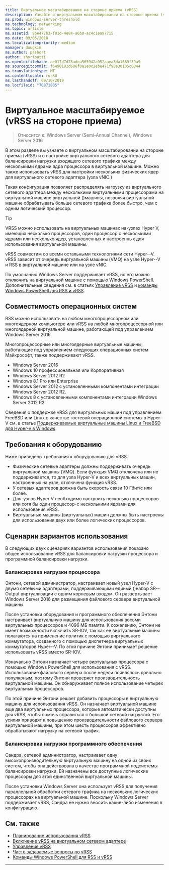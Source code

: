 ```yaml
---
title: Виртуальное масштабирование на стороне приема (vRSS)
description: Узнайте о виртуальном масштабировании на стороне приема (vRSS) в Windows Server и о настройке виртуального сетевого адаптера для балансировки нагрузки входящего сетевого трафика между несколькими ядрами ядра процессора в виртуальной машине. Кроме того, можно настроить несколько физических ядер для виртуального сетевого адаптера узла (vNIC).
ms.prod: windows-server-threshold
ms.technology: networking
ms.topic: article
ms.assetid: 9be477b3-f81d-4e84-a6b0-ac4c1ea97715
ms.date: 09/05/2018
ms.localizationpriority: medium
manager: dougkim
ms.author: pashort
author: shortpatti
ms.openlocfilehash: ae017d7d78adea565942a952aaea3da1669f39a9
ms.sourcegitcommit: f6490192d686f0a1e0c2ebe471f98e30105c0844
ms.translationtype: MT
ms.contentlocale: ru-RU
ms.lasthandoff: 09/10/2019
ms.locfileid: "70871805"
---
```

# <a name="virtual-receive-side-scaling-vrss"></a>Виртуальное масштабируемое \(vRSS на стороне приема\)

>Относится к: Windows Server (Semi-Annual Channel), Windows Server 2016

В этом разделе вы узнаете о виртуальном масштабировании на стороне приема (vRSS) и о настройке виртуального сетевого адаптера для балансировки нагрузки входящего сетевого трафика между несколькими ядрами ядра процессора в виртуальной машине. Можно также использовать vRSS для настройки нескольких физических ядер для виртуального сетевого адаптера \(узла vNIC.\)

Такая конфигурация позволяет распределять нагрузку из виртуального сетевого адаптера между несколькими виртуальными процессорами на виртуальной машине виртуальной \(\)машины, позволяя виртуальной машине обрабатывать больше сетевого трафика более быстро, чем с одним логический процессор.

>[!TIP]
>VRSS можно использовать на виртуальных машинах на\-узлах Hyper V, имеющих несколько процессоров, один процессор с несколькими ядрами или несколько ядер, установленных и настроенных для использования виртуальной машины.

vRSS совместим со всеми остальными технологиями сети Hyper\--V. vRSS зависит от очередь виртуальной машины \(VMQ\) на узле Hyper\--V и RSS в виртуальной машине или на узле vNIC.

По умолчанию Windows Server поддерживает vRSS, но его можно отключить на виртуальной машине с помощью Windows PowerShell. Дополнительные сведения см. в статьях [Управление vRSS](vrss-manage.md) и [команды Windows PowerShell для RSS и vRSS](vrss-wps.md).



## <a name="operating-system-compatibility"></a>Совместимость операционных систем

RSS можно использовать на любом многопроцессорном или многоядерном компьютере или vRSS на любой многопроцессорной или многоядерной виртуальной машине, работающей под управлением Windows Server 2016.

Многопроцессорные или многоядерные виртуальные машины, работающие под управлением следующих операционных систем Майкрософт, также поддерживают vRSS.

- Windows Server 2016
- Windows 10 профессиональная или Корпоративная
- Windows Server 2012 R2
- Windows 8.1 Pro или Enterprise
- Windows Server 2012 с установленными компонентами интеграции Windows Server 2012 R2.
- Windows 8 с установленными компонентами интеграции Windows Server 2012 R2.

Сведения о поддержке vRSS для виртуальных машин под управлением FreeBSD или Linux в качестве гостевой операционной системы в Hyper-V см. в статье [Поддерживаемые виртуальные машины Linux и FreeBSD для Hyper-v в Windows](https://docs.microsoft.com/windows-server/virtualization/hyper-v/Supported-Linux-and-FreeBSD-virtual-machines-for-Hyper-V-on-Windows).
  
## <a name="hardware-requirements"></a>Требования к оборудованию

Ниже приведены требования к оборудованию для vRSS.
 
- Физические сетевые адаптеры должны поддерживать очередь виртуальной машины \(VMQ\). Если функция VMQ отключена или не поддерживается, то для узла Hyper\-V и всех виртуальных машин, настроенных на узле, отключена функция vRSS.
- У сетевых адаптеров должна быть скорость связи 10 Гбит/с или более.
- Для\-узлов Hyper V необходимо настроить несколько процессоров или хотя бы один процессор\-с несколькими ядрами для использования vRSS.
- Виртуальные машины \(виртуальных\) машин должны быть настроены для использования двух или более логических процессоров.


## <a name="use-case-scenarios"></a>Сценарии вариантов использования

В следующих двух сценариях вариантов использования показано общее использование vRSS для балансировки нагрузки процессора и программной балансировки нагрузки.

### <a name="processor-load-balancing"></a>Балансировка нагрузки процессора
  
Энтони, сетевой администратор, настраивает новый узел Hyper-V с двумя сетевыми адаптерами, поддерживающими единый \(\)набор SR\--Output виртуализации с одним корневым входом. Он развертывает Windows Server 2016 для размещения файлового сервера виртуальной машины.

После установки оборудования и программного обеспечения Энтони настраивает виртуальную машину для использования восьми виртуальных процессоров и 4096 МБ памяти. К сожалению, Энтони не имеет возможности включить SR\-IOV, так как ее виртуальные машины полагаются на применение политик с помощью виртуального коммутатора, созданного с помощью диспетчера виртуальных коммутаторов Hyper\--V. По этой причине Энтони принимает решение использовать vRSS вместо SR\-IOV.

Изначально Энтони назначает четыре виртуальных процессора с помощью Windows PowerShell для использования с vRSS. Использование файлового сервера после недели появлялось довольно популярным, поэтому Энтони проверяет производительность виртуальной машины.  Он обнаруживает полное использование четырех виртуальных процессоров.

По этой причине Энтони решает добавить процессоры в виртуальную машину для использования vRSS.  Он назначает виртуальной машине еще два виртуальных процессора, которые автоматически доступны для vRSS, чтобы помочь справиться с большой сетевой нагрузкой. Его усилия приводят к повышению производительности файлового сервера виртуальной машины, при этом шесть процессоров эффективно обрабатывают нагрузку на сетевой трафик.


### <a name="software-load-balancing"></a>Балансировка нагрузки программного обеспечения

Сандра, сетевой администратор, настраивает одну высокопроизводительную виртуальную машину на одной из своих систем, чтобы она действовала в качестве программной подсистемы балансировки нагрузки. Ей назначены все доступные логические процессоры для этой единственной виртуальной машины.

После установки Windows Server она использует vRSS для получения параллельной обработки сетевого трафика на нескольких логических процессорах на виртуальной машине. Поскольку Windows Server поддерживает vRSS, Сандра не нужно вносить какие-либо изменения в конфигурацию.


## <a name="related-topics"></a>См. также

- [Планирование использования vRSS](vrss-plan.md)
- [Включение vRSS на виртуальном сетевом адаптере](vrss-enable.md)
- [Управление vRSS](vrss-manage.md)
- [Часто задаваемые вопросы по vRSS](vrss-faq.md)
- [Команды Windows PowerShell для RSS и vRSS](vrss-wps.md)

---

